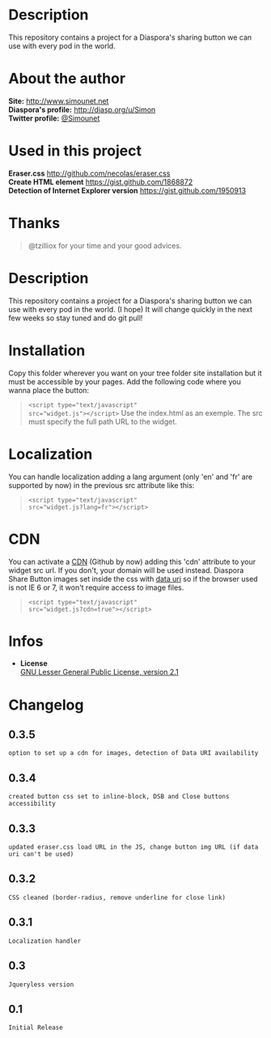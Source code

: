 # Description

This repository contains a project for a Diaspora's sharing button we can use with every pod in the world.

# About the author

**Site:** http://www.simounet.net <br>
**Diaspora's profile:** http://diasp.org/u/Simon <br>
**Twitter profile:** [@Simounet](http://twitter.com/Simounet) <br>

# Used in this project
**Eraser.css** http://github.com/necolas/eraser.css <br>
**Create HTML element** https://gist.github.com/1868872 <br>
**Detection of Internet Explorer version** https://gist.github.com/1950913 <br>

# Thanks
> @tzilliox for your time and your good advices. <br>

	
# Description

This repository contains a project for a Diaspora's sharing button we can use with every pod in the world. (I hope) It will change quickly in the next few weeks so stay tuned and do git pull!

# Installation

Copy this folder wherever you want on your tree folder site installation but it must be accessible by your pages.
Add the following code where you wanna place the button:
> <code>&lt;script type="text/javascript" src="widget.js">&lt;/script></code>
> Use the index.html as an exemple. The src must specify the full path URL to the widget.

# Localization<br>
You can handle localization adding a lang argument (only 'en' and 'fr' are supported by now) in the previous src attribute like this:
> <code>&lt;script type="text/javascript" src="widget.js?lang=fr">&lt;/script></code><br>

# CDN<br>
You can activate a [CDN](https://en.wikipedia.org/wiki/Content_delivery_network) (Github by now) adding this 'cdn' attribute to your widget src url. If you don't, your domain will be used instead. Diaspora Share Button images set inside the css with [data uri](https://en.wikipedia.org/wiki/Data_Uri) so if the browser used is not IE 6 or 7, it won't require access to image files.
> <code>&lt;script type="text/javascript" src="widget.js?cdn=true">&lt;/script></code><br>


# Infos

* **License**<br>
    [GNU Lesser General Public License, version 2.1](http://www.gnu.org/licenses/lgpl-2.1.html) <br>

# Changelog

## 0.3.5<br>
    option to set up a cdn for images, detection of Data URI availability

## 0.3.4<br>
    created button css set to inline-block, DSB and Close buttons accessibility

## 0.3.3<br>
    updated eraser.css load URL in the JS, change button img URL (if data uri can't be used)

## 0.3.2<br>
    CSS cleaned (border-radius, remove underline for close link)

## 0.3.1<br>
    Localization handler

## 0.3<br>
    Jqueryless version

## 0.1<br>
    Initial Release
